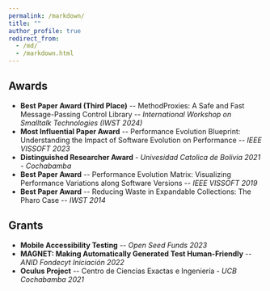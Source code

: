 ```yaml
---
permalink: /markdown/
title: ""
author_profile: true
redirect_from: 
  - /md/
  - /markdown.html
---
```


## Awards

* **Best Paper Award (Third Place)** -- MethodProxies: A Safe and Fast Message-Passing Control Library -- _International Workshop on Smalltalk Technologies (IWST 2024)_
* **Most Influential Paper Award** -- Performance Evolution Blueprint:  Understanding the Impact of Software Evolution on Performance -- _IEEE VISSOFT 2023_
* **Distinguished Researcher Award** - _Univesidad Catolica de Bolivia 2021 - Cochabamba_
* **Best Paper Award** -- Performance Evolution Matrix:  Visualizing Performance Variations along Software Versions -- _IEEE VISSOFT 2019_
* **Best Paper Award** -- Reducing Waste in Expandable Collections: The Pharo Case -- _IWST 2014_

## Grants
* **Mobile Accessibility Testing** -- _Open Seed Funds 2023_
* **MAGNET: Making Automatically Generated Test Human-Friendly** -- _ANID Fondecyt Iniciación 2022_
* **Oculus Project** -- Centro de Ciencias Exactas e Ingeniería - _UCB Cochabamba 2021_